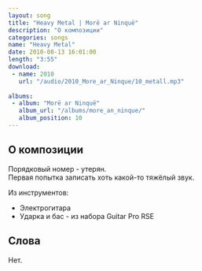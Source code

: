 ```yaml
---
layout: song
title: "Heavy Metal | Morë ar Ninquë"
description: "О композиции"
categories: songs
name: "Heavy Metal"
date: 2010-08-13 16:01:00
length: "3:55"
download:
 - name: 2010
   url: "/audio/2010_More_ar_Ninque/10_metall.mp3"
   
albums:
 - album: "Morë ar Ninquë"
   album_url: "/albums/more_an_ninque/"
   album_position: 10
---
```



## О композиции

Порядковый номер - утерян.  
Первая попытка записать хоть какой-то тяжёлый звук.  

Из инструментов:
- Электрогитара
- Ударка и бас - из набора Guitar Pro RSE
  
## Слова

Нет.  